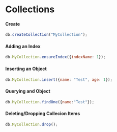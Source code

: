 # Collections

#### Create
```javascript
db.createCollection("MyCollection");
```

#### Adding an Index
```javascript
db.MyCollection.ensureIndex({indexName: 1});
```

#### Inserting an Object
```javascript
db.MyCollection.insert({name: "Test", age: 1});
```

#### Querying and Object
```javascript
db.MyCollection.findOne({name:"Test"});
```

#### Deleting/Dropping Collecion Items
```javascript
db.MyCollection.drop();
```
